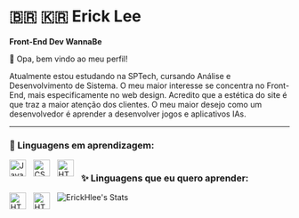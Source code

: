 # 🇧🇷 🇰🇷 Erick Lee

**Front-End Dev WannaBe**

👋 Opa, bem vindo ao meu perfil!

Atualmente estou estudando na SPTech, cursando Análise e Desenvolvimento de Sistema.
O meu maior interesse se concentra no Front-End, mais especificamente no web design. Acredito que a estética do site é que traz a maior atenção dos clientes.
O meu maior desejo como um desenvolvedor é aprender a desenvolver jogos e aplicativos IAs.

--------

### 📎 Linguagens em aprendizagem:
<p align="left">
    <img align="left" alt="JavaScript" width="30px" style="padding-right: 10px" src="https://cdn.jsdelivr.net/gh/devicons/devicon@latest/icons/javascript/javascript-plain.svg" />
    <img align="left" alt="CSS" width="30px" style="padding-right: 10px" src="https://cdn.jsdelivr.net/gh/devicons/devicon@latest/icons/css3/css3-plain.svg" />
    <img align="left" alt="HTML" width="30px" style="padding-right: 10px" src="https://cdn.jsdelivr.net/gh/devicons/devicon@latest/icons/html5/html5-plain.svg" />

</p>

#

### ✨ Linguagens que eu quero aprender:
<p align="left">
    <img align="left" alt="HTML" width="30px" style="padding-right: 10px" src="https://cdn.jsdelivr.net/gh/devicons/devicon@latest/icons/react/react-original.svg" />
    <img align="left" alt="HTML" width="30px" style="padding-right: 10px" src="https://cdn.jsdelivr.net/gh/devicons/devicon@latest/icons/python/python-plain.svg" />
</p>

![ErickHlee's Stats](https://github-readme-stats.vercel.app/api?username=ErickHlee&theme=cobalt&show_icons=true&hide_border=true&count_private=false)
